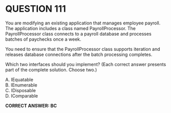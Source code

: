 # QUESTION 111

You are modifying an existing application that manages employee payroll. The application includes a class
named PayrollProcessor. The PayrollProcessor class connects to a payroll database and processes batches of
paychecks once a week.    

You need to ensure that the PayrollProcessor class supports iteration and releases database connections after
the batch processing completes.   

Which two interfaces should you implement? (Each correct answer presents part of the complete solution.
Choose two.)   

A. IEquatable   
B. IEnumerable   
C. IDisposable   
D. IComparable   

**CORRECT ANSWER: BC**




